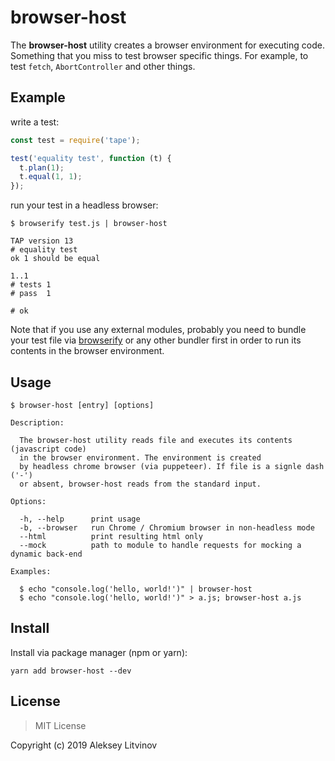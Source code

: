 # browser-host

The **browser-host** utility creates a browser environment for executing code. Something that you miss to test browser specific things. For example, to test `fetch`, `AbortController` and other things.

## Example
write a test:
```js
const test = require('tape');

test('equality test', function (t) {
  t.plan(1);
  t.equal(1, 1);
});
```

run your test in a headless browser:
```
$ browserify test.js | browser-host

TAP version 13
# equality test
ok 1 should be equal

1..1
# tests 1
# pass  1

# ok
```

Note that if you use any external modules, probably you need to bundle your test file via [browserify](http://browserify.org) or any other bundler first in order to run its contents in the browser environment.

## Usage
```
$ browser-host [entry] [options]

Description:

  The browser-host utility reads file and executes its contents (javascript code)
  in the browser environment. The environment is created
  by headless chrome browser (via puppeteer). If file is a signle dash ('-')
  or absent, browser-host reads from the standard input.

Options:

  -h, --help      print usage
  -b, --browser   run Chrome / Chromium browser in non-headless mode
  --html          print resulting html only
  --mock          path to module to handle requests for mocking a dynamic back-end

Examples:

  $ echo "console.log('hello, world!')" | browser-host
  $ echo "console.log('hello, world!')" > a.js; browser-host a.js
```

## Install
Install via package manager (npm or yarn):
```
yarn add browser-host --dev
```

## License
> MIT License

Copyright (c) 2019 Aleksey Litvinov
